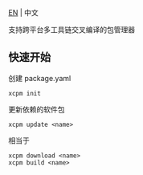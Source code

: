 [EN](README.md) | 中文

支持跨平台多工具链交叉编译的包管理器

## 快速开始

创建 package.yaml

```shell
xcpm init
```

更新依赖的软件包

```shell
xcpm update <name>
```

相当于

```shell
xcpm download <name>
xcpm build <name>
```
